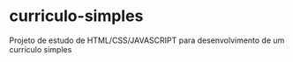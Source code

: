 # curriculo-simples
Projeto de estudo de HTML/CSS/JAVASCRIPT para desenvolvimento de um currículo simples
